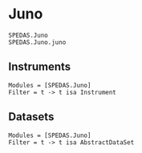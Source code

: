 # Juno

```@docs
SPEDAS.Juno
SPEDAS.Juno.juno
```

## Instruments

```@autodocs
Modules = [SPEDAS.Juno]
Filter = t -> t isa Instrument
```

## Datasets

```@autodocs
Modules = [SPEDAS.Juno]
Filter = t -> t isa AbstractDataSet
```
